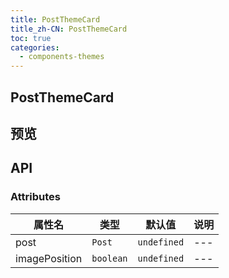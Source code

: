 ```yaml
---
title: PostThemeCard
title_zh-CN: PostThemeCard
toc: true
categories:
  - components-themes
---
```


## PostThemeCard

## 预览

<PostThemeCardPG />

## API

### Attributes

| 属性名        | 类型      | 默认值      | 说明 |
| ------------- | --------- | ----------- | ---- |
| post          | `Post`    | `undefined` | ---  |
| imagePosition | `boolean` | `undefined` | ---  |
